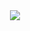 <div align="center">
<img src="https://github.com/user-attachments/assets/b11a5e6e-8d73-495f-bd3a-6fa61c65c014" />
</div>
